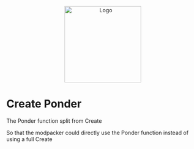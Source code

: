<p align="center"><img src="https://cdn.modrinth.com/data/TUJE7X6P/8bdb865f0c1aaa3787963a4edbab9e51821f2fc7.png" alt="Logo" width="200"></p>

# Create Ponder

The Ponder function split from Create

So that the modpacker could directly use the Ponder function instead of using a full Create
